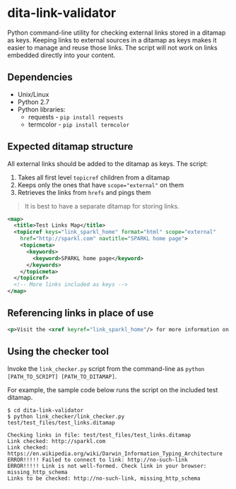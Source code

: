 # dita-link-validator
Python command-line utility for checking external links stored in a ditamap as keys. Keeping links to external sources in a ditamap as keys makes it easier to manage and reuse those links. The script will not work on links embedded directly into your content. 

## Dependencies
* Unix/Linux
* Python 2.7
* Python libraries:
  * requests - `pip install requests`
  * termcolor - `pip install termcolor`

## Expected ditamap structure
All external links should be added to the ditamap as keys. The script:
1. Takes all first level `topicref` children from a ditamap
2. Keeps only the ones that have `scope="external"` on them
3. Retrieves the links from `hrefs` and pings them
> It is best to have a separate ditamap for storing links.  
```xml
<map>
  <title>Test Links Map</title>
  <topicref keys="link_sparkl_home" format="html" scope="external"
    href="http://sparkl.com" navtitle="SPARKL home page">
    <topicmeta>
      <keywords>
        <keyword>SPARKL home page</keyword>
      </keywords>
    </topicmeta>
  </topicref>
  <!-- More links included as keys -->
</map>
```
## Referencing links in place of use
```xml
<p>Visit the <xref keyref="link_sparkl_home"/> for more information on SPARKL.</p>
```

## Using the checker tool
Invoke the `link_checker.py` script from the command-line as `python [PATH_TO_SCRIPT] [PATH_TO_DITAMAP]`.  

For example, the sample code below runs the script on the included test ditamap.
```
$ cd dita-link-validator
$ python link_checker/link_checker.py test/test_files/test_links.ditamap

Checking links in file: test/test_files/test_links.ditamap
Link checked: http://sparkl.com
Link checked: https://en.wikipedia.org/wiki/Darwin_Information_Typing_Architecture
ERROR!!!!! Failed to connect to link: http://no-such-link
ERROR!!!!! Link is not well-formed. Check link in your browser: missing_http_schema
Links to be checked: http://no-such-link, missing_http_schema
```
 
